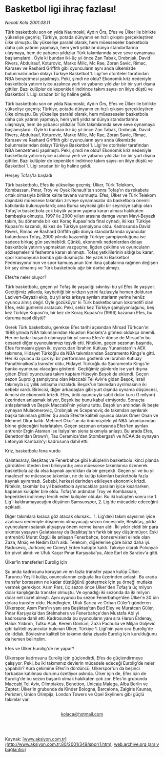 # Basketbol ligi ihraç fazlası!

*Necati Kola 2001.08.11*

<div>
 <p class="spot">
  Türk basketbolu son on yılda Naumoski, Aydın Örs, Efes ve Ülker ile birlikte yükselişe geçmiş; Türkiye, potada dünyanın en hızlı çıkışını gerçekleştiren ülke olmuştu. Bu yükselişe paralel olarak, hem müesseseler basketbola daha çok yatırım yapmaya, hem yerli yıldızlar dünya standartlarına ulaşmaya, hem de yabancı yıldızlar Türk takımlarında seve seve oynamaya başlamışlardı. Öyle ki bundan iki-üç yıl önce Zan Tabak, Drobnjak, David Rivers, Abdulrauf, Koturovic, Marko Milic, Mc Rae, Zoran Savic, Rimac, Karasev ve Rashard Griffith gibi oyuncuların aynı anda ülkemizde bulunmalarından dolayı Türkiye Basketbol 1. Ligi'ne otoriteler tarafından NBA benzetmesi yapılmıştı. Peki, şimdi ne oldu? Ekonomik kriz nedeniyle basketbola yatırım iyice azalınca yerli ve yabancı yıldızlar bir bir yurt dışına gittiler. Bazı kulüpler de kepenkleri indirince takım sayısı on ikiye düştü ve Basketbol 1. Ligi sıradan bir lig haline geldi.
 </p>
 <p class="metin">
 </p>
 <p class="metin">
  Türk basketbolu son on yılda Naumoski, Aydın Örs, Efes ve Ülker ile birlikte yükselişe geçmiş; Türkiye, potada dünyanın en hızlı çıkışını gerçekleştiren ülke olmuştu. Bu yükselişe paralel olarak, hem müesseseler basketbola daha çok yatırım yapmaya, hem yerli yıldızlar dünya standartlarına ulaşmaya, hem de yabancı yıldızlar Türk takımlarında seve seve oynamaya başlamışlardı. Öyle ki bundan iki-üç yıl önce Zan Tabak, Drobnjak, David Rivers, Abdulrauf, Koturovic, Marko Milic, Mc Rae, Zoran Savic, Rimac, Karasev ve Rashard Griffith gibi oyuncuların aynı anda ülkemizde bulunmalarından dolayı Türkiye Basketbol 1. Ligi'ne otoriteler tarafından NBA benzetmesi yapılmıştı. Peki, şimdi ne oldu? Ekonomik kriz nedeniyle basketbola yatırım iyice azalınca yerli ve yabancı yıldızlar bir bir yurt dışına gittiler. Bazı kulüpler de kepenkleri indirince takım sayısı on ikiye düştü ve Basketbol 1. Ligi sıradan bir lig haline geldi.
 </p>
 <p class="arabaslik">
  Herşey Tofaş'la başladı
 </p>
 <p class="metin">
  Türk basketbolu, Efes ile yükselişe geçmiş; Ülker, Türk Telekom, Kombassan, Pınar, Troy ve Oyak Renault'tan sonra Tofaş'ın da rekabete ortak olmasıyla birlikte kalite tavana vurmuştu. Efes, Ülker ve Türk Telekom dışındaki müessese takımları zirveye oynamasalar da basketbola önemli katkılarda bulunuyorlardı; ama Bursa seyircisi gibi bir seyirciye sahip olan Tofaş'ın basketbola çok büyük yatırım yapma kararı alması hakikaten bambaşka olmuştu. 1997 ile 2000 yılları arasına damga vuran Mavi-Beyazlı takım, bu dönemde bir kez Koraç Kupası'nda final oynadı, iki kez Türkiye Kupası'nı kazandı, iki kez de Türkiye şampiyonu oldu. Kadrosunda David Rivers, Rimac ve Rashard Griffith gibi dünya standartlarında oyuncular bulunduran Tofaş, 2000 yılında kazandığı Türkiye şampiyonluğuna ise sadece birkaç gün sevinebildi. Çünkü, ekonomik nedenlerden dolayı basketbola yatırım yapmaktan vazgeçme, ligden çekilme ve oyuncuların sözleşmelerini feshetme kararı alınmıştı. Tofaş yetkililerinin aldığı bu karar, spor kamuoyuna bomba gibi düşmüştü. Ne yazık ki Basketbol Federasyonu'nun ve spor kamuoyunun tüm ikna çabalarına rağmen değişen bir şey olmamış ve Türk basketbolu ağır bir darbe almıştı.
 </p>
 <p class="arabaslik">
  Efes'te neler oluyor?
 </p>
 <p class="metin">
  Türk basketbolu, geçen yıl Tofaş ile yaşadığı sıkıntıyı bu yıl Efes ile yaşıyor. Geçtiğimiz yıllarda, kaybettiği bir yıldızın yerini fazlasıyla hemen dolduran Lacivert-Beyazlı ekip, bu yıl arka arkaya ayrılan starların yerine henüz oyuncu almış değil. Öyle gözüküyor ki Türk basketbolunun lokomotifi olan Efes, eski günlerini aratacak. Peki, sekiz kez Türkiye şampiyonluğunu, beş kez Türkiye Kupası'nı, bir kez de Koraç Kupası'nı (1996) kazanan Efes, bu duruma nasıl düştü?
 </p>
 <p class="metin">
  Gerek Türk basketbolu, gerekse Efes tarihi açısından Mirsad Türkcan'ın 1998 yılında NBA takımlarından Houston Rockets'a gitmesi oldukça önemli. Her ne kadar başarılı olamayıp bir yıl sonra Efes'e dönse de Mirsad'ın bu cesareti diğer oyuncularımızı teşvik etti. Nitekim, geçen sezonun başında, Efes formasını giyen iki oyuncudan İbrahim Kutluay Yunanistan'ın AEK takımına, Hidayet Türkoğlu da NBA takımlarından Sacramento Kings'e gitti. Her iki oyuncu da çok iyi bir performans gösterdi ve İbrahim Kutluay Panathinaikos'a transfer oldu, Hidayet Türkoğlu da Sacramento Kings'in banko oyuncusu olacağını gösterdi. Geçtiğimiz günlerde ise yurt dışına giden Efesli oyunculara takım kaptanı Hüseyin Beşok da eklendi. Geçen sezon Suprolig şampiyonu olan Maccabi Tel Aviv'e giden Beşok, İsrail takımıyla üç yıllık anlaşma imzaladı. Beşok'un takımdan ayrılmasının iki sebebi vardı. Birincisi, diğer arkadaşları gibi yurt dışında oynama düşüncesi, ikincisi de ekonomik krizdi. Efes, ünlü oyuncuyla sabit dolar kuru (1 milyon) üzerinden anlaşmak istiyor, Beşok ise bunu kabul etmiyordu. Sonuçta anlaşılamadı ve Beşok Maccabi'nin yolunu tuttu. Beşok'un ardından ilk beşte oynayan Mulaömeroviç, Drobnjak ve Scepenoviç de takımdan ayrılarak başka takımlara gittiler. Şu anda Efes'te kaliteli oyuncu olarak Ömer Onan ve Mehmet Okur kaldı. Mehmet Okur'un da önümüzdeki yıl NBA takımlarından birine gideceğini hatırlatalım. Geçen sezonun ortasında Efes'ten ayrılan antrenör Ergin Ataman ise İtalya'nın siena takımıyla anlaştı. Bu arada Efes, Benetton'dan Brown'ı, Tau Ceramica'dan Stombergas'ı ve NCAA'de oynayan Letonyalı Kambala'yı kadrosuna dahil etti.
 </p>
 <p class="arabaslik">
  Kriz, basketbolu fena vurdu
 </p>
 <p class="metin">
  Galatasaray, Beşiktaş ve Fenerbahçe gibi kulüplerin basketbolu ikinci planda gördükleri öteden beri biliniyordu; ama müessese takımlarına özenerek basketbola az da olsa kaynak ayırdıkları da bir gerçekti. Geçen yıl ve bu yıl maalesef ne müessese takımları, ne de kulüp takımları basketbola fazla kaynak ayıramadı. Sebebi, herkesi derinden etkileyen ekonomik krizdi. Nitekim, takımlar bu yıl basketbola ayıracakları paraları iyice kısarlarken, kapanan kulüpler bile oldu. Tofaş'ın ardından Troy ve Kombassan, kepenkleri indirmeyi tercih eden kulüpler oldular. Bu iki kulüpten sonra ise 1. Lig'i kaldıramayacağını düşünen Samsunspor, 2. Lig'de mücadele edeceğini açıkladı.
 </p>
 <p class="metin">
  Diğer takımlara kısaca göz atacak olursak... 1. Lig'deki takım sayısının iyice azalması nedeniyle düşmenin olmayacağı sezon öncesinde, Beşiktaş, yıldız oyuncularını satarak altyapıya önem verme kararı aldı. İki yıldır ciddi bir para sıkıntısı yaşayan Galatasaray da Beşiktaş'tan farklı bir şey düşünmüyor. Eski antrenörü Murat Özgül ile anlaşan Fenerbahçe, bonservisleri elinde olan Zaza, Mrsiç ve Nedim Dal'ı aldı. Telekom, diğerlerine göre biraz daha iyi. Radoseviç, Jurkoviç ve Cüneyt Erden kulüpte kaldı. Takviye olarak Polonyalı bir pivot alındı ve Ufuk Kaçar Pınar Karşıyaka'ya, Aice Earl de Saratov'a gitti.
 </p>
 <p class="arabaslik">
  Ülker'in transferleri Eurolig için
 </p>
 <p class="metin">
  Şu anda kadrosunu koruyan ve en fazla transfer yapan kulüp Ülker. Turuncu-Yeşilli kulüp, oyuncularının çoğuyla lira üzerinden anlaştı. Bu arada transfer borsasının ne kadar düştüğünü göstermek için şu örneği mutlaka vermek gerekiyor. Asım Pars, üç sezon önce Ülker'den Tofaş'a üç milyon dolar karşılığında transfer olmuştu. Ve oynadığı iki sezonda da iki milyon dolar net ücret almıştı. Aynı oyuncu bu sezon Fenerbahçe'den Ülker'e 30 bin dolara transfer oldu. Handlogten, Ufuk Sarıca ve Orhan Güler'i gönderen Ülkerspor, Asım Pars'ın yanı sıra Beşiktaş'tan Bud Eley ve Muratcan Güler, Pınar Karşıyaka'dan Stelmahers ve Fenerbahçe'den Mustafa Abi'yi kadrosuna dahil etti. Kadrosunda bu oyuncuların yanı sıra Harun Erdenay, Haluk Yıldırım, Tutku Açık, Kerem Gönlüm, Zaza Pachulia ve Miljan Goljevic gibi kaliteli oyuncular bulunan Ülker, Türkiye 1. Ligi'nin yanı sıra Eurolig'de de iddialı. Böylesine kaliteli bir takımın daha ziyade Eurolig için kurulduğunu da hemen belirtelim.
 </p>
 <p class="arabaslik">
  Efes ve Ülker Eurolig'de ne yapar?
 </p>
 <p class="metin">
  Ülkerspor kadrosunu Eurolig için güçlendirdi, Efes de güçlendirmeye çalışıyor. Peki, bu iki takımımız devlerin mücadele edeceği Eurolig'de neler yapabilir? Kura çekimine Efes'in dördüncü, Ülkerspor'un da beşinci torbadan katılması durumu özetliyor aslında. Ülker için de, Efes için de Eurolig'de bu sezon başarılı olmak hakikaten çok zor. Efes'in grubunda Maccabi Tel Aviv, Olimpiakos, Benetton, Unicaja Malaga, Alba Berlin ve Zepter; Ülker'in grubunda da Kinder Bologna, Barcelona, Zalgiris Kaunas, Peristeri, Union Olimpija, London Towers ve Opel Skyliners gibi güçlü takımlar var.
 </p>
 <p class="metin">
 </p>
 <br/>
 <center>
  <a class="anaorta" href="http://web.archive.org/web/20020225110813/mailto:kolaca@hotmail.com">
   kolaca@hotmail.com
  </a>
 </center>
 <br/>
 <br/>
 <br/>
</div>

Kaynak: [www.aksiyon.com.tr](http://www.aksiyon.com.tr:80/2001/349/spor/1.htm), [web.archive.org (arşiv bağlantısı)](http://web.archive.org/web/20020225110813/http://www.aksiyon.com.tr:80/2001/349/spor/1.htm)
